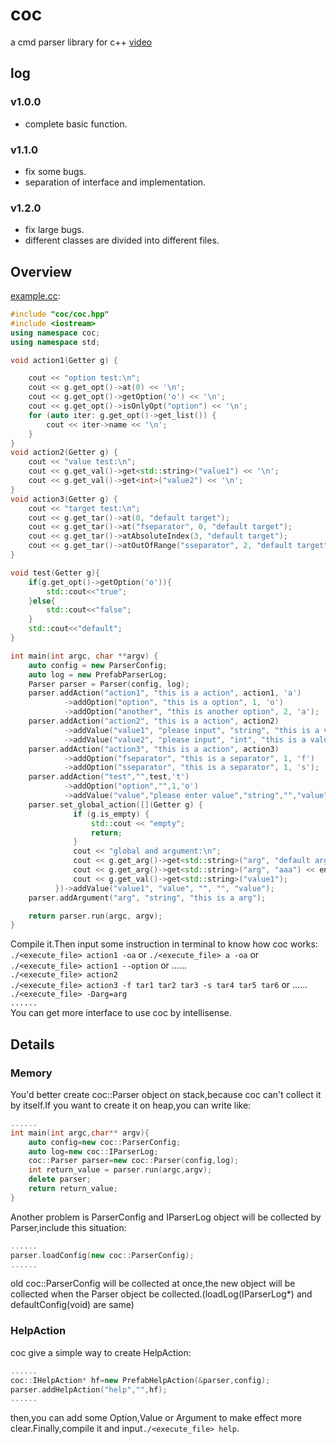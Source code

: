 # coc
a cmd parser library for c++
[video](https://www.bilibili.com/video/BV1Ej411B7Wb/)
## log
### v1.0.0
- complete basic function.
### v1.1.0
- fix some bugs.
- separation of interface and implementation.
### v1.2.0
- fix large bugs.
- different classes are divided into different files.
## Overview 
[example.cc](example/example.cc):
```c++
#include "coc/coc.hpp"
#include <iostream>
using namespace coc;
using namespace std;

void action1(Getter g) {

    cout << "option test:\n";
    cout << g.get_opt()->at(0) << '\n';
    cout << g.get_opt()->getOption('o') << '\n';
    cout << g.get_opt()->isOnlyOpt("option") << '\n';
    for (auto iter: g.get_opt()->get_list()) {
        cout << iter->name << '\n';
    }
}
void action2(Getter g) {
    cout << "value test:\n";
    cout << g.get_val()->get<std::string>("value1") << '\n';
    cout << g.get_val()->get<int>("value2") << '\n';
}
void action3(Getter g) {
    cout << "target test:\n";
    cout << g.get_tar()->at(0, "default target");
    cout << g.get_tar()->at("fseparator", 0, "default target");
    cout << g.get_tar()->atAbsoluteIndex(3, "default target");
    cout << g.get_tar()->atOutOfRange("sseparator", 2, "default target");
}

void test(Getter g){
    if(g.get_opt()->getOption('o')){
        std::cout<<"true";
    }else{
        std::cout<<"false";
    }
    std::cout<<"default";
}

int main(int argc, char **argv) {
    auto config = new ParserConfig;
    auto log = new PrefabParserLog;
    Parser parser = Parser(config, log);
    parser.addAction("action1", "this is a action", action1, 'a')
            ->addOption("option", "this is a option", 1, 'o')
            ->addOption("another", "this is another option", 2, 'a');
    parser.addAction("action2", "this is a action", action2)
            ->addValue("value1", "please input", "string", "this is a value")
            ->addValue("value2", "please input", "int", "this is a value", "111");
    parser.addAction("action3", "this is a action", action3)
            ->addOption("fseparator", "this is a separator", 1, 'f')
            ->addOption("sseparator", "this is a separator", 1, 's');
    parser.addAction("test","",test,'t')
            ->addOption("option","",1,'o')
            ->addValue("value","please enter value","string","","value");
    parser.set_global_action([](Getter g) {
              if (g.is_empty) {
                  std::cout << "empty";
                  return;
              }
              cout << "global and argument:\n";
              cout << g.get_arg()->get<std::string>("arg", "default argument") << std::endl;
              cout << g.get_arg()->get<std::string>("arg", "aaa") << endl;
              cout << g.get_val()->get<std::string>("value1");
          })->addValue("value1", "value", "", "", "value");
    parser.addArgument("arg", "string", "this is a arg");

    return parser.run(argc, argv);
}
```
Compile it.Then input some instruction in terminal to know how coc works:\
`./<execute_file> action1 -oa` or `./<execute_file> a -oa` or `./<execute_file> action1 --option` or ......\
`./<execute_file> action2`\
`./<execute_file> action3 -f tar1 tar2 tar3 -s tar4 tar5 tar6` or ......\
`./<execute_file> -Darg=arg`\
`......`\
You can get more interface to use coc by intellisense.
## Details 
### Memory
You'd better create coc::Parser object on stack,because coc can't collect it by itself.If you want to create it on heap,you can write like:
```cpp
......
int main(int argc,char** argv){
    auto config=new coc::ParserConfig;
    auto log=new coc::IParserLog;
    coc::Parser parser=new coc::Parser(config,log);
    int return_value = parser.run(argc,argv);
    delete parser;
    return return_value;
}
```
Another problem is ParserConfig and IParserLog object will be collected by Parser,include this situation:
```cpp
......
parser.loadConfig(new coc::ParserConfig);
......
```
old coc::ParserConfig will be collected at once,the new object will be collected when the Parser object be collected.(loadLog(IParserLog*) and defaultConfig(void) are same)
### HelpAction
coc give a simple way to create HelpAction:
```cpp
......
coc::IHelpAction* hf=new PrefabHelpAction(&parser,config);
parser.addHelpAction("help","",hf);
......
```
then,you can add some Option,Value or Argument to make effect more clear.Finally,compile it and input`./<execute_file> help`.